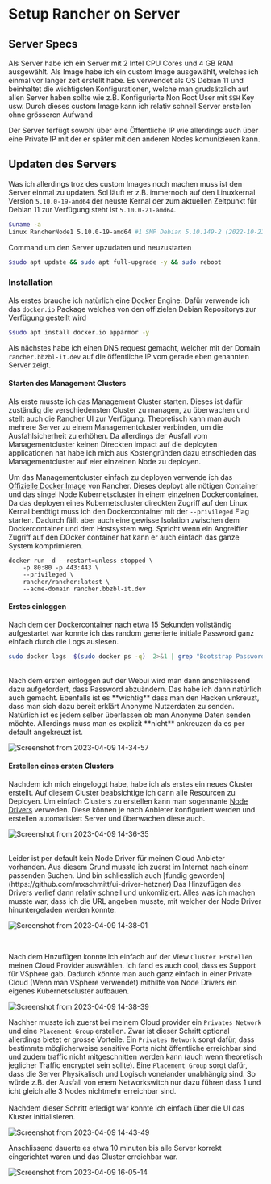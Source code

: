 # Setup Rancher on Server

## Server Specs
Als Server habe ich ein Server mit 2 Intel CPU Cores und 4 GB RAM ausgewählt. Als Image habe ich ein custom Image ausgewählt, welches ich einmal vor langer zeit erstellt habe. Es verwendet als OS Debian 11 und beinhaltet die wichtigsten Konfigurationen, welche man grudsätzlich auf allen Server haben sollte wie z.B. Konfigurierte Non Root User mit `SSH` Key usw. Durch dieses custom Image kann ich relativ schnell Server erstellen ohne grösseren Aufwand

Der Server ferfügt sowohl über eine Öffentliche IP wie allerdings auch über eine Private IP mit der er später mit den anderen Nodes komunizieren kann.
## Updaten des Servers

Was ich allerdings troz des custom Images noch machen muss ist den Server einmal zu updaten. Sol läuft er z.B. immernoch auf den Linuxkernal Version `5.10.0-19-amd64` der neuste Kernal der zum aktuellen Zeitpunkt für Debian 11 zur Verfügung steht ist `5.10.0-21-amd64`.
```bash
$uname -a
Linux RancherNode1 5.10.0-19-amd64 #1 SMP Debian 5.10.149-2 (2022-10-21) x86_64 GNU/Linux
```
Command um den Server upzudaten und neuzustarten
```bash
$sudo apt update && sudo apt full-upgrade -y && sudo reboot
```
### Installation
Als erstes brauche ich natürlich eine Docker Engine. Dafür verwende ich das `docker.io` Package welches von den offizielen Debian Repositorys zur Verfügung gestellt wird

```bash
$sudo apt install docker.io apparmor -y
```

Als nächstes habe ich einen DNS request gemacht, welcher mit der Domain `rancher.bbzbl-it.dev` auf die öffentliche IP vom gerade eben genannten Server zeigt. 


#### Starten des Management Clusters
Als erste musste ich das Management Cluster starten. Dieses ist dafür zuständig die verschiedensten Cluster zu managen, zu überwachen und stellt auch die Rancher UI zur Verfügung. Theoretisch kann man auch mehrere Server zu einem Managementcluster verbinden, um die Ausfahlsicherheit zu erhöhen. Da allerdings der Ausfall vom Managementcluster keinen Direckten impact auf die deployten applicationen hat habe ich mich aus Kostengründen dazu etnschieden das Managementcluster auf eier einzelnen Node zu deployen.

Um das Managementcluster einfach zu deployen verwende ich das [Offizielle Docker Image](https://hub.docker.com/r/rancher/rancher) von Rancher. Dieses deployt alle nötigen Container und das singel Node Kubernetscluster in einem einzelnen Dockercontainer. Da das deployen eines Kubernetscluster direckten Zugriff auf den Linux Kernal benötigt muss ich den Dockercontainer mit der `--privileged` Flag starten. Dadurch fällt aber auch eine gewisse Isolation zwischen dem Dockercontainer und dem Hostsystem weg. Spricht wenn ein Angreiffer Zugriff auf den DOcker container hat kann er auch einfach das ganze System komprimieren.

```
docker run -d --restart=unless-stopped \
    -p 80:80 -p 443:443 \
    --privileged \
    rancher/rancher:latest \
    --acme-domain rancher.bbzbl-it.dev
```

#### Erstes einloggen

Nach dem der Dockercontainer nach etwa 15 Sekunden vollständig aufgestartet war konnte ich das random generierte initiale Password ganz einfach durch die Logs auslesen.
```bash
sudo docker logs  $(sudo docker ps -q)  2>&1 | grep "Bootstrap Password:"
```
<br/>
Nach dem ersten einloggen auf der Webui wird man dann anschliessend dazu aufgefordert, dass Password abzuändern. Das habe ich dann natürlich auch gemacht. Ebenfalls ist es **wichtig** dass man den Hacken unkreuzt, dass man sich dazu bereit erklärt Anonyme Nutzerdaten zu senden. Natürlich ist es jedem selber überlassen ob man Anonyme Daten senden möchte. Allerdings muss man es explizit **nicht** ankreuzen da es per default angekreuzt ist.

![Screenshot from 2023-04-09 14-34-57](https://user-images.githubusercontent.com/99135388/230933329-e8228e9e-38c4-4feb-97ac-dced13339abe.png)


#### Erstellen eines ersten Clusters

Nachdem ich mich eingeloggt habe, habe ich als erstes ein neues Cluster erstellt. Auf diesem Cluster beabsichtige ich dann alle Resourcen zu Deployen. Um einfach Clusters zu erstellen kann man sogennante [Node Drivers](https://ranchermanager.docs.rancher.com/v2.5/how-to-guides/advanced-user-guides/authentication-permissions-and-global-configuration/about-provisioning-drivers/manage-node-drivers) verweden. Diese können je nach Anbieter konfiguriert werden und erstellen automatisiert Server und überwachen diese auch. 
<br/>

![Screenshot from 2023-04-09 14-36-35](https://user-images.githubusercontent.com/99135388/230936188-2e46472e-4939-4a4e-ace8-4fdff9701e26.png)

<br/>
Leider ist per default kein Node Driver für meinen Cloud Anbieter vorhanden. Aus diesem Grund musste ich zuerst im Internet nach einem passenden Suchen. Und bin schliesslich auch [fundig geworden](https://github.com/mxschmitt/ui-driver-hetzner)
Das Hinzufügen des Drivers verlief dann relativ schnell und unkomliziert. Alles was ich machen musste war, dass ich die URL angeben musste, mit welcher der Node Driver hinuntergeladen werden konnte.

![Screenshot from 2023-04-09 14-38-01](https://user-images.githubusercontent.com/99135388/230936326-86a02f62-1493-45f2-b9df-698accda67a2.png)

<br/>

Nach dem Hnzufügen konnte ich einfach auf der View `Cluster Erstellen` meinen Cloud Provider auswählen. Ich fand es auch cool, dass es Support für VSphere gab. Dadurch könnte man auch ganz einfach in einer Private Cloud (Wenn man VSphere verwendet) mithilfe von Node Drivers ein eigenes Kubernetscluster aufbauen. 

![Screenshot from 2023-04-09 14-38-39](https://user-images.githubusercontent.com/99135388/230937141-45e7b4ec-11fa-4647-b12c-890ac1369546.png)

Nachher musste ich zuerst bei meinem Cloud provider ein `Privates Network` und eine `Placement Group` erstellen. Zwar ist dieser Schritt optional allerdings bietet er grosse Vorteile. Ein `Privates Network` sorgt dafür, dass bestimmte möglicherweise sensitive Ports nicht öffentliche erreichbar sind und zudem traffic nicht mitgeschnitten werden kann (auch wenn theoretisch jeglicher Traffic encryptet sein sollte). Eine `Placement Group` sorgt dafür, dass die Server Physikalisch und Logisch voneiander unabhängig sind. So würde z.B. der Ausfall von enem Networkswitch nur dazu führen dass 1 und icht gleich alle 3 Nodes nichtmehr erreichbar sind. 
<br/> <br/>
Nachdem dieser Schritt erledigt war konnte ich einfach über die UI das Kluster initialisieren. 

![Screenshot from 2023-04-09 14-43-49](https://user-images.githubusercontent.com/99135388/230937059-e84c8bc0-50fc-4613-afc8-a48dd9b8da96.png)

Anschlissend dauerte es etwa 10 minuten bis alle Server korrekt eingerichtet waren und das Cluster erreichbar war. 

![Screenshot from 2023-04-09 16-05-14](https://user-images.githubusercontent.com/99135388/230939681-55190075-38a7-44a8-bc71-ea9f95b813e8.png)
